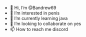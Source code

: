 - 👋 Hi, I’m @Bandrew69
- 👀 I’m interested in penis
- 🌱 I’m currently learning java
- 💞️ I’m looking to collaborate on yes
- 📫 How to reach me discord

<!---
Bandrew69/Bandrew69 is a ✨ special ✨ repository because its `README.md` (this file) appears on your GitHub profile.
You can click the Preview link to take a look at your changes.
--->
